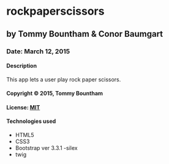 # rockpaperscissors

## by Tommy Bountham &  Conor Baumgart 
### Date: March 12, 2015
#### Description
This app lets a user play rock paper scissors.



#### Copyright © 2015, Tommy Bountham

#### License: [MIT](https://github.com/twbs/bootstrap/blob/master/LICENSE)  

#### Technologies used
- HTML5
- CSS3
- Bootstrap ver 3.3.1
-silex
- twig
